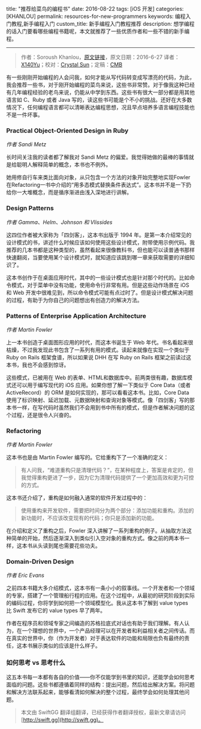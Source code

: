 title: "推荐给菜鸟的编程书"
date: 2016-08-22
tags: [iOS 开发]
categories: [KHANLOU]
permalink: resources-for-new-programmers
keywords: 编程入门教程,新手编程入门
custom_title: 新手编程入门教程推荐
description: 想学编程的话入门要看哪些编程书籍呢，本文就推荐了一些优质作者和一些不错的新手编程。

---
> 作者：Soroush Khanlou，[原文链接](http://khanlou.com/2016/06/resources-for-new-programmers/)，原文日期：2016-6-27
> 译者：[X140Yu](undefined)；校对：[Crystal Sun](http://www.jianshu.com/users/7a2d2cc38444/latest_articles)；定稿：[CMB](https://github.com/chenmingbiao)
  







<!--此处开始正文-->

有一些刚刚开始编程的人会问我，如何才能从写代码转变成写漂亮的代码，为此，我会推荐一些书，对于刚开始编程的菜鸟来说，这些书非常赞。对于像我这种已经有几年编程经验的老鸟来说，仍能从中学到东西。这些书有很大一部分都是用其他语言如 C、Ruby 或者 Java 写的，读这些书可能是个不小的挑战。还好在大多数情况下，任何编程语言都可以清晰表达编程思想，况且早点培养多语言编程技能也不是一件坏事。

<!--more-->

### Practical Object-Oriented Design in Ruby

*作者 Sandi Metz*

长时间关注我的读者都了解我对 Sandi Metz 的偏爱。我觉得她做的最棒的事情就是给聪明人解释简单的概念，本书也不例外。

她用修自行车来类比面向对象，从只包含一个方法的对象开始完整地实现Fowler在Refactoring一书中介绍的“用多态模式替换条件表达式”。这本书并不是一下扔给你一大堆概念，而是循序渐进由浅入深地进行讲解。

### Design Patterns

*作者 Gamma、Helm、Johnson 和 Vlissides*

这四位作者被大家称为「四剑客」，这本书出版于 1994 年。是第一本介绍常见的设计模式的书，讲述什么时候应该如何使用这些设计模式，附带使用示例代码。我推荐的几本书都是这种类型的，虽然看起来很像教科书，但也能可以读普通书那样快速翻阅，当要使用某个设计模式时，就知道应该跳到哪一章来获取需要的详细知识了。

这本书创作于在桌面应用时代，其中的一些设计模式也是针对那个时代的。比如命令模式，对于菜单中没有功能，使用命令行非常有用。但是这些动作场景在 iOS 和 Web 开发中很难见到，所以命令模式可能有点过时了。但是设计模式解决问题的过程，有助于为你自己的问题想出有创造力的解决方法。

### Patterns of Enterprise Application Architecture

*作者 Martin Fowler*

上一本书创造于桌面图形应用的时代，而这本书诞生于 Web 年代。书名看起来很枯燥，不过我发现此书包含了一系列有用的模式。读起来就像在实现一个类似于 Ruby on Rails 框架食谱，所以如果说 DHH 在写 Ruby on Rails 框架之前读过这本书，我也不会感到惊讶。

这些模式，已被用在 Web 的表单、HTML和数据库中。前两类很有趣，数据库模式还可以用于编写现代的 iOS 应用。如果你想了解一下类似于 Core Data（或者 ActiveRecord）的 ORM 是如何实现的，那可以看看这本书。比如，Core Data 使用了标识映射、延迟加载、元数据映射和查询对象等模式。像「四剑客」写的那本书一样，在写代码时虽然我们不会用到书中所有的模式，但是作者解决问题的这个过程，还是很令人兴奋的。

### Refactoring

*作者 Martin Fowler*

这本书也是由 Martin Fowler 编写的。它给重构下了一个准确的定义：

> 有人问我，“难道重构只是清理代码？”，在某种程度上，答案是肯定的，但我觉得重构更进了一步，因为它为清理代码提供了一个更加高效和更为可控的方式。

这本书还介绍了，重构是如何融入通常的软件开发过程中的：

> 使用重构来开发软件，需要把时间分为两个部分：添加功能和重构。添加的新功能时，不应该改变现有的代码；你只是添加新的功能。

在介绍和定义了重构之后，Fowler 深入讲解了一系列重构的例子。从抽取方法这种简单的开始，然后逐渐深入到类似引入空对象的重构方式。像之前的两本书一样，这本书从头读到尾也需要花些功夫。

### Domain-Driven Design

*作者 Eric Evans*

之前四本书籍大多介绍模式，这本书有一条小小的叙事线。一个开发者和一个领域的专家，搭建了一个管理船行程的应用。在这个过程中，从最初的研究阶段到实际的编码过程，你将学到如何把一个领域模型化。我从这本书了解到 value types 比 Swift 发布它的 value types 早了两年。

作者在程序员和领域专家之间编造的苏格拉底式对话也有助于我们理解。有人认为，在一个理想的世界中，一个产品经理可以在开发者和利益相关者之间传话。而在真实的世界中，你（作为开发者）对于表达软件的功能和局限也负有最终的责任，这本书展示类似的应该是什么样子。

### 如何思考 vs 思考什么

这五本书每一本都有各自的价值——你不仅能学到书里的知识，还能学会如何思考面临的问题。这些书都遵循着同样的结构：提出问题，然后给出解决方案。将问题和解决方法联系起来，能够看清如何解决的整个过程，最终学会如何处理其他问题。

> 本文由 SwiftGG 翻译组翻译，已经获得作者翻译授权，最新文章请访问 [http://swift.gg](http://swift.gg)。